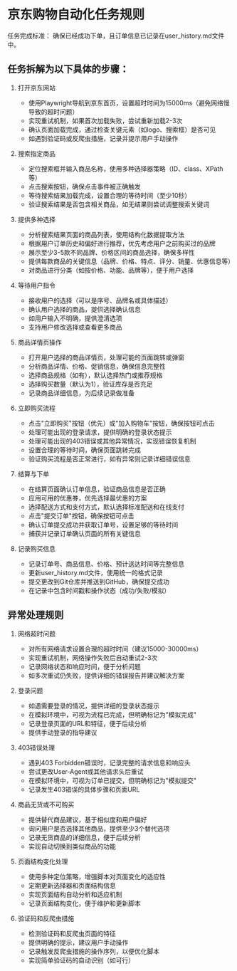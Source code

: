 # 京东购物自动化任务规则
任务完成标准： 确保已经成功下单，且订单信息已记录在user_history.md文件中。

## 任务拆解为以下具体的步骤：

1. 打开京东网站
   - 使用Playwright导航到京东首页，设置超时时间为15000ms（避免网络慢导致的超时问题）
   - 实现重试机制，如果首次加载失败，尝试重新加载2-3次
   - 确认页面加载完成，通过检查关键元素（如logo、搜索框）是否可见
   - 如遇到验证码或反爬虫措施，记录并提示用户手动操作

2. 搜索指定商品
   - 定位搜索框并输入商品名称，使用多种选择器策略（ID、class、XPath等）
   - 点击搜索按钮，确保点击事件被正确触发
   - 等待搜索结果加载完成，设置合理的等待时间（至少10秒）
   - 验证搜索结果是否包含相关商品，如无结果则尝试调整搜索关键词

3. 提供多种选择
   - 分析搜索结果页面的商品列表，使用结构化数据提取方法
   - 根据用户订单历史和偏好进行推荐，优先考虑用户之前购买过的品牌
   - 展示至少3-5款不同品牌、价格区间的商品选择，确保多样性
   - 提供每款商品的关键信息（品牌、价格、特点、评分、销量、优惠信息等）
   - 对商品进行分类（如按价格、功能、品牌等），便于用户选择

4. 等待用户指令
   - 接收用户的选择（可以是序号、品牌名或具体描述）
   - 确认用户选择的商品，提供选择确认信息
   - 如用户输入不明确，提供澄清选项
   - 支持用户修改选择或查看更多商品

5. 商品详情页操作
   - 打开用户选择的商品详情页，处理可能的页面跳转或弹窗
   - 分析商品详情、价格、促销信息，确保信息完整性
   - 选择商品规格（如有），默认选择热门或推荐规格
   - 选择购买数量（默认为1），验证库存是否充足
   - 记录商品详细信息，为后续记录做准备

6. 立即购买流程
   - 点击"立即购买"按钮（优先）或"加入购物车"按钮，确保按钮可点击
   - 处理可能出现的登录请求，提供明确的登录状态提示
   - 处理可能出现的403错误或其他异常情况，实现错误恢复机制
   - 设置合理的等待时间，确保页面跳转完成
   - 验证购买流程是否正常进行，如有异常则记录详细错误信息

7. 结算与下单
   - 在结算页面确认订单信息，验证商品信息是否正确
   - 应用可用的优惠券，优先选择最优惠的方案
   - 选择配送方式和支付方式，默认选择标准配送和在线支付
   - 点击"提交订单"按钮，确保按钮可点击
   - 确认订单提交成功并获取订单号，设置足够的等待时间
   - 捕获并记录订单确认页面的所有关键信息

8. 记录购买信息
   - 记录订单号、商品信息、价格、预计送达时间等完整信息
   - 更新user_history.md文件，使用统一的格式记录
   - 提交更改到Git仓库并推送到GitHub，确保提交成功
   - 在记录中包含时间戳和操作状态（成功/失败/模拟）

## 异常处理规则

1. 网络超时问题
   - 对所有网络请求设置合理的超时时间（建议15000-30000ms）
   - 实现重试机制，网络操作失败后自动重试2-3次
   - 记录网络状态和响应时间，便于分析问题
   - 如多次重试仍失败，提供详细的错误报告并建议解决方案

2. 登录问题
   - 如遇需要登录的情况，提供详细的登录状态提示
   - 在模拟环境中，可视为流程已完成，但明确标记为"模拟完成"
   - 记录登录页面的URL和特征，便于后续分析
   - 提供手动登录的指导建议

3. 403错误处理
   - 遇到403 Forbidden错误时，记录完整的请求信息和响应头
   - 尝试更改User-Agent或其他请求头后重试
   - 在模拟环境中，可视为订单已提交，但明确标记为"模拟提交"
   - 记录发生403错误的具体步骤和页面URL

4. 商品无货或不可购买
   - 提供替代商品建议，基于相似度和用户偏好
   - 询问用户是否选择其他商品，提供至少3个替代选项
   - 记录无货商品的详细信息，便于后续分析
   - 实现自动切换到类似商品的功能

5. 页面结构变化处理
   - 使用多种定位策略，增强脚本对页面变化的适应性
   - 定期更新选择器和页面结构信息
   - 实现页面结构自动分析和适应机制
   - 记录页面结构变化，便于维护和更新脚本

6. 验证码和反爬虫措施
   - 检测验证码和反爬虫页面的特征
   - 提供明确的提示，建议用户手动操作
   - 记录触发反爬虫措施的操作序列，以便优化脚本
   - 实现简单验证码的自动识别（如可行）
